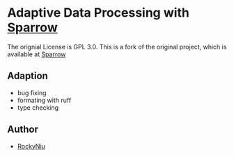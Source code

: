# Adaptive Data Processing with [Sparrow](https://github.com/katanaml/sparrow)


The orignial License is GPL 3.0. This is a fork of the original project, which is available at [Sparrow](https://github.com/katanaml/sparrow)

## Adaption
- bug fixing
- formating with ruff
- type checking

## Author
- [RockyNiu](github.com/rockyniu)